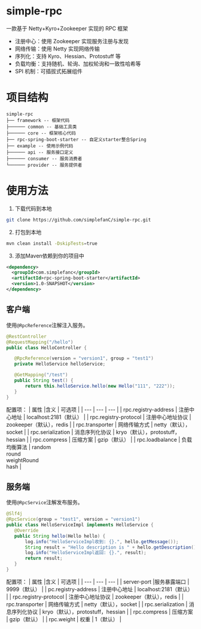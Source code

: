 # simple-rpc

一款基于 Netty+Kyro+Zookeeper 实现的 RPC 框架
- 注册中心：使用 Zookeeper 实现服务注册与发现
- 网络传输：使用 Netty 实现网络传输
- 序列化：支持 Kyro、Hessian、Protostuff 等
- 负载均衡：支持随机、轮询、加权轮询和一致性哈希等
- SPI 机制：可插拔式拓展组件

# 项目结构

```
simple-rpc
├── framework -- 框架代码
├────── common -- 基础工具类
├────── core -- 框架核心代码
├── rpc-spring-boot-starter -- 自定义starter整合Spring
├── example -- 使用示例代码
├────── api -- 服务接口定义
├────── consumer -- 服务消费者
└────── provider -- 服务提供者
```

# 使用方法
1. 下载代码到本地
```bash
git clone https://github.com/simplefanC/simple-rpc.git
```
2. 打包到本地
```bash
mvn clean install -DskipTests=true
```
3. 添加Maven依赖到你的项目中
 ```xml
 <dependency>
   <groupId>com.simplefanc</groupId>
   <artifactId>rpc-spring-boot-starter</artifactId>
   <version>1.0-SNAPSHOT</version>
 </dependency>
 ```
 ## 客户端
使用`@RpcReference`注解注入服务。
 ```java
@RestController
@RequestMapping("/hello")
public class HelloController {

    @RpcReference(version = "version1", group = "test1")
    private HelloService helloService;

    @GetMapping("/test")
    public String test() {
        return this.helloService.hello(new Hello("111", "222"));
    }
}
 ```
配置项：
|    属性 |含义      |  可选项   |
| --- | --- | --- |
| rpc.registry-address | 注册中心地址     | localhost:2181（默认）             |
| rpc.registry-protocol | 注册中心地址协议 | zookeeper（默认），redis           |
| rpc.transporter | 网络传输方式 | netty（默认），socket |
| rpc.serialization     | 消息序列化协议   | kryo（默认），protostuff，hessian      |
| rpc.compress | 压缩方案 | gzip（默认） |
| rpc.loadbalance       | 负载均衡算法     | random<br>round<br>weightRound<br>hash |


 ## 服务端
使用`@RpcService`注解发布服务。
 ```java
@Slf4j
@RpcService(group = "test1", version = "version1")
public class HelloServiceImpl implements HelloService {
    @Override
    public String hello(Hello hello) {
        log.info("HelloServiceImpl收到: {}.", hello.getMessage());
        String result = "Hello description is " + hello.getDescription();
        log.info("HelloServiceImpl返回: {}.", result);
        return result;
    }
}
 ```
 配置项：
|    属性 |含义      |  可选项   |
| --- | --- | --- |
| server-port |服务暴露端口 | 9999（默认） |
| pc.registry-address  | 注册中心地址     | localhost:2181（默认）                 |
| rpc.registry-protocol | 注册中心地址协议 | zookeeper（默认），redis               |
| rpc.transporter       | 网络传输方式     | netty（默认），socket                  |
| rpc.serialization     | 消息序列化协议   | kryo（默认），protostuff，hessian      |
| rpc.compress          | 压缩方案         | gzip（默认）                           |
| rpc.weight | 权重 | 1（默认） |
